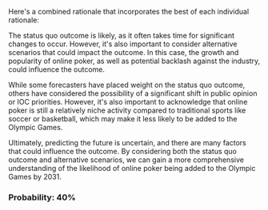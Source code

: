 Here's a combined rationale that incorporates the best of each individual rationale:

The status quo outcome is likely, as it often takes time for significant changes to occur. However, it's also important to consider alternative scenarios that could impact the outcome. In this case, the growth and popularity of online poker, as well as potential backlash against the industry, could influence the outcome.

While some forecasters have placed weight on the status quo outcome, others have considered the possibility of a significant shift in public opinion or IOC priorities. However, it's also important to acknowledge that online poker is still a relatively niche activity compared to traditional sports like soccer or basketball, which may make it less likely to be added to the Olympic Games.

Ultimately, predicting the future is uncertain, and there are many factors that could influence the outcome. By considering both the status quo outcome and alternative scenarios, we can gain a more comprehensive understanding of the likelihood of online poker being added to the Olympic Games by 2031.

### Probability: 40%